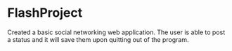 # FlashProject
Created a basic social networking web application. The user is able to post a status and it will save them upon quitting out of the program.
